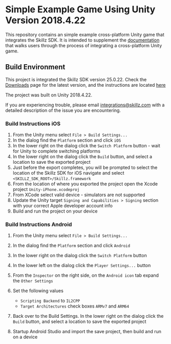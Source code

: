 # Simple Example Game Using Unity Version 2018.4.22

This repository contains an simple example cross-platform Unity game that integrates the Skillz SDK. It is intended to supplement the [documentation](https://cdn.skillz.com/doc/developer/unity/install_unity_sdk/) that walks users through the process of integrating a cross-platform Unity game.

## Build Environment

This project is integrated the Skillz SDK version 25.0.22. Check the [Downloads](https://developers.skillz.com/downloads) page for the latest version, and the instructions are located [here](https://docs.skillz.com/docs/installing-skillz-unity/)

The project was built on Unity 2018.4.22.

If you are experiencing trouble, please email integrations@skillz.com with a detailed description of the issue you are encountering.

### Build Instructions iOS

1. From the Unity menu select `File > Build Settings...`
2. In the dialog find the `Platform` section and click `iOS`
3. In the lower right on the dialog click the `Switch Platform` button - wait for Unity to complete switching platforms
4. In the lower right on the dialog click the `Build` button, and select a location to save the exported project
5. Just before the export completes, you will be prompted to select the location of the Skillz SDK for iOS navigate and select `<SKILLZ_SDK_ROOT>/Skillz.framework`
6. From the location of where you exported the project open the Xcode project `Unity-iPhone.xcodeproj`
7. From XCode select valid device - simulators are not supported
8. Update the Unity target `Signing and Capabilities > Signing` section with your correct Apple developer account info
9. Build and run the project on your device

### Build Instructions Android

1. From the Unity menu select `File > Build Settings...`
2. In the dialog find the `Platform` section and click `Android`
3. In the lower right on the dialog click the `Switch Platform` button
4. In the lower left on the dialog click the `Player Settings...` button
5. From the `Inspector` on the right side, on the `Android icon` tab expand the `Other Settings`
6. Set the following values
    - `Scripting Backend` to `IL2CPP`
    - `Target Architectures` check boxes `ARMv7` and `ARM64`

7. Back over to the Build Settings. In the lower right on the dialog click the `Build` button, and select a location to save the exported project
8. Startup Android Studio and import the save project, then build and run on a device
